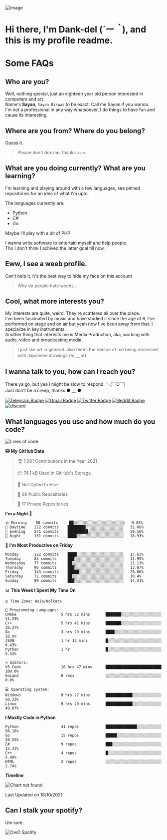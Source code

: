 ![image](https://user-images.githubusercontent.com/63096193/125182844-29f20800-e22f-11eb-8dc9-b0f2d29647bb.png)

# **Hi there, I'm Dank-del (*´ー｀*), and this is my profile readme.**
<!--  [![Profile views](https://gpvc.arturio.dev/dank-del)](https://github.com/dank-del) -->
# Some FAQs

## **Who are you?**

Well, nothing special, just an eighteen year old person interested in computers and art. \
Name's **Sayan**, `Sayan Biswas` to be exact. Call me Sayan if you wanna. \
I'm not a professional in any way whatsoever, I do things to have fun and cause its interesting.

## **Where are you from? Where do you belong?**

Guess it.
> Please don't dox me, thanks >~<

## **What are you doing currently? What are you learning?**

I'm learning and playing around with a few languages, see pinned repositories for an idea of what I'm upto.

The languages currently are:

- Python
- C#
- Go

Maybe I'll play with a bit of PHP

I wanna write software to entertain myself and help people. \
Tho I don't think I achived the latter goal till now.

## **Eww, I see a weeb profile.**

Can't help it, it's the best way to hide my face on this account
> Why do people hate weebs .-.

## **Cool, what more interests you?**

My interests are quite, weird. They're scattered all over the place. \
I've been fascinated by music and have studied it since the age of 6, I've performed on stage and on air but yeah now I've been away from that. I specialize in key instruments. \
Another thing that interests me is Media Production, aka, working with audio, video and broadcasting media.

> I just like art in general. also feeds the reason of me being obsessed with Japanese drawings (⋟ ﹏ ⋞)

## **I wanna talk to you, how can I reach you?**

There ya go, but yea I might be slow to respond. ＼(￣O￣) \
Just don't be a creep, thanks ● ﹏ ●

[![Telegram Badge](https://img.shields.io/badge/-dank_as_fuck-1ca0f1?style=flat-square&logo=telegram&logoColor=white&link=https://t.me/dank_as_fuck)](https://t.me/dank_as_fuck)
[![Gmail Badge](https://img.shields.io/badge/-chizuru@kanojo.tk-c14438?style=flat-square&logo=Gmail&logoColor=white&link=mailto:chizuru@kanojo.tk)](mailto:chizuru@kanojo.tk)
[![Twitter Badge](https://img.shields.io/twitter/follow/TheDankDel?style=social)](https://twitter.com/TheDankDel)
[![Reddit Badge](https://img.shields.io/reddit/user-karma/combined/dank_as_fuck_?style=social)](https://www.reddit.com/user/dank_as_fuck_/)
[![discord](https://discord-md-badge.vercel.app/api/shield/506536929152466945?style=social)](https://discordapp.com/users/506536929152466945)

## **What languages you use and how much do you code?**

<!--START_SECTION:waka-->
![Lines of code](https://img.shields.io/badge/From%20Hello%20World%20I%27ve%20Written-941119%20lines%20of%20code-blue)

**🐱 My GitHub Data** 

> 🏆 1,081 Contributions in the Year 2021
 > 
> 📦 74.1 kB Used in GitHub's Storage 
 > 
> 🚫 Not Opted to Hire
 > 
> 📜 68 Public Repositories 
 > 
> 🔑 17 Private Repositories  
 > 
**I'm a Night 🦉** 

```text
🌞 Morning    68 commits     ██░░░░░░░░░░░░░░░░░░░░░░░   9.83% 
🌆 Daytime    222 commits    ████████░░░░░░░░░░░░░░░░░   32.08% 
🌃 Evening    271 commits    █████████░░░░░░░░░░░░░░░░   39.16% 
🌙 Night      131 commits    ████░░░░░░░░░░░░░░░░░░░░░   18.93%

```
📅 **I'm Most Productive on Friday** 

```text
Monday       122 commits    ████░░░░░░░░░░░░░░░░░░░░░   17.63% 
Tuesday      83 commits     ███░░░░░░░░░░░░░░░░░░░░░░   11.99% 
Wednesday    77 commits     ██░░░░░░░░░░░░░░░░░░░░░░░   11.13% 
Thursday     96 commits     ███░░░░░░░░░░░░░░░░░░░░░░   13.87% 
Friday       143 commits    █████░░░░░░░░░░░░░░░░░░░░   20.66% 
Saturday     72 commits     ██░░░░░░░░░░░░░░░░░░░░░░░   10.4% 
Sunday       99 commits     ███░░░░░░░░░░░░░░░░░░░░░░   14.31%

```


📊 **This Week I Spent My Time On** 

```text
⌚︎ Time Zone: Asia/Kolkata

💬 Programming Languages: 
CMake                    5 hrs 52 mins       ███████░░░░░░░░░░░░░░░░░░   31.29% 
C++                      5 hrs 41 mins       ███████░░░░░░░░░░░░░░░░░░   30.27% 
Go                       3 hrs 29 mins       ████░░░░░░░░░░░░░░░░░░░░░   18.6% 
JSON                     1 hr 12 mins        █░░░░░░░░░░░░░░░░░░░░░░░░   6.43% 
Python                   1 hr                █░░░░░░░░░░░░░░░░░░░░░░░░   5.33%

🔥 Editors: 
VS Code                  18 hrs 47 mins      █████████████████████████   100.0% 
GoLand                   0 secs              ░░░░░░░░░░░░░░░░░░░░░░░░░   0.0%

💻 Operating System: 
Windows                  9 hrs 27 mins       ████████████░░░░░░░░░░░░░   50.33% 
Linux                    9 hrs 20 mins       ████████████░░░░░░░░░░░░░   49.67%

```

**I Mostly Code in Python** 

```text
Python                   41 repos            ██████████████░░░░░░░░░░░   56.16% 
Go                       15 repos            █████░░░░░░░░░░░░░░░░░░░░   20.55% 
C#                       9 repos             ███░░░░░░░░░░░░░░░░░░░░░░   12.33% 
C++                      4 repos             █░░░░░░░░░░░░░░░░░░░░░░░░   5.48% 
HTML                     2 repos             ░░░░░░░░░░░░░░░░░░░░░░░░░   2.74%

```


**Timeline**

![Chart not found](https://raw.githubusercontent.com/Dank-del/Dank-del/main/charts/bar_graph.png) 


 Last Updated on 18/10/2021
<!--END_SECTION:waka-->

## **Can I stalk your spotify?**

Um sure.

![OwO Spotify](https://spotify-recently-played-readme.vercel.app/api?user=31fdrsslnr7nvq4ytqwtw7c4rxfm&count=5)
